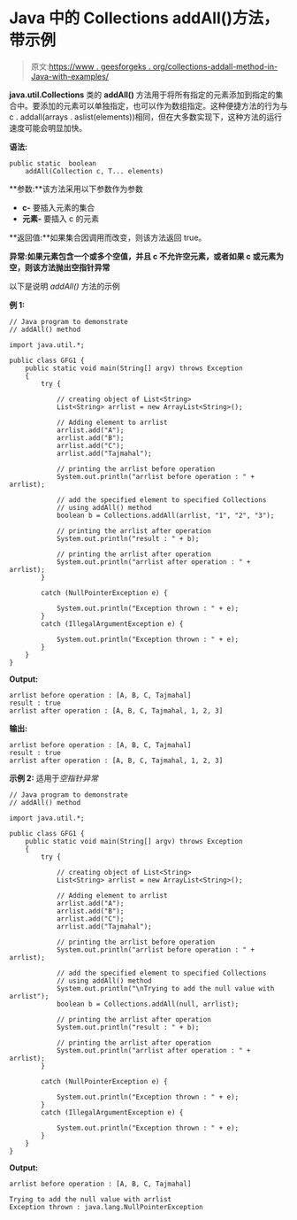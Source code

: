 # Java 中的 Collections addAll()方法，带示例

> 原文:[https://www . geesforgeks . org/collections-addall-method-in-Java-with-examples/](https://www.geeksforgeeks.org/collections-addall-method-in-java-with-examples/)

**java.util.Collections** 类的 **addAll()** 方法用于将所有指定的元素添加到指定的集合中。要添加的元素可以单独指定，也可以作为数组指定。这种便捷方法的行为与 c . addall(arrays . aslist(elements))相同，但在大多数实现下，这种方法的运行速度可能会明显加快。

**语法:**

```
public static  boolean 
    addAll(Collection c, T... elements)
```

**参数:**该方法采用以下参数作为参数

*   **c-** 要插入元素的集合
*   **元素-** 要插入 c 的元素

**返回值:**如果集合因调用而改变，则该方法返回 true。

**异常:**如果元素包含一个或多个空值，并且 c 不允许空元素，或者如果 c 或元素为空，则该方法抛出**空指针异常**

以下是说明 *addAll()* 方法的示例

**例 1:**

```
// Java program to demonstrate
// addAll() method

import java.util.*;

public class GFG1 {
    public static void main(String[] argv) throws Exception
    {
        try {

            // creating object of List<String>
            List<String> arrlist = new ArrayList<String>();

            // Adding element to arrlist
            arrlist.add("A");
            arrlist.add("B");
            arrlist.add("C");
            arrlist.add("Tajmahal");

            // printing the arrlist before operation
            System.out.println("arrlist before operation : " + arrlist);

            // add the specified element to specified Collections
            // using addAll() method
            boolean b = Collections.addAll(arrlist, "1", "2", "3");

            // printing the arrlist after operation
            System.out.println("result : " + b);

            // printing the arrlist after operation
            System.out.println("arrlist after operation : " + arrlist);
        }

        catch (NullPointerException e) {

            System.out.println("Exception thrown : " + e);
        }
        catch (IllegalArgumentException e) {

            System.out.println("Exception thrown : " + e);
        }
    }
}
```

**Output:**

```
arrlist before operation : [A, B, C, Tajmahal]
result : true
arrlist after operation : [A, B, C, Tajmahal, 1, 2, 3]

```

**输出:**

```
arrlist before operation : [A, B, C, Tajmahal]
result : true
arrlist after operation : [A, B, C, Tajmahal, 1, 2, 3]
```

**示例 2:** 适用于*空指针异常*

```
// Java program to demonstrate
// addAll() method

import java.util.*;

public class GFG1 {
    public static void main(String[] argv) throws Exception
    {
        try {

            // creating object of List<String>
            List<String> arrlist = new ArrayList<String>();

            // Adding element to arrlist
            arrlist.add("A");
            arrlist.add("B");
            arrlist.add("C");
            arrlist.add("Tajmahal");

            // printing the arrlist before operation
            System.out.println("arrlist before operation : " + arrlist);

            // add the specified element to specified Collections
            // using addAll() method
            System.out.println("\nTrying to add the null value with arrlist");
            boolean b = Collections.addAll(null, arrlist);

            // printing the arrlist after operation
            System.out.println("result : " + b);

            // printing the arrlist after operation
            System.out.println("arrlist after operation : " + arrlist);
        }

        catch (NullPointerException e) {

            System.out.println("Exception thrown : " + e);
        }
        catch (IllegalArgumentException e) {

            System.out.println("Exception thrown : " + e);
        }
    }
}
```

**Output:**

```
arrlist before operation : [A, B, C, Tajmahal]

Trying to add the null value with arrlist
Exception thrown : java.lang.NullPointerException

```